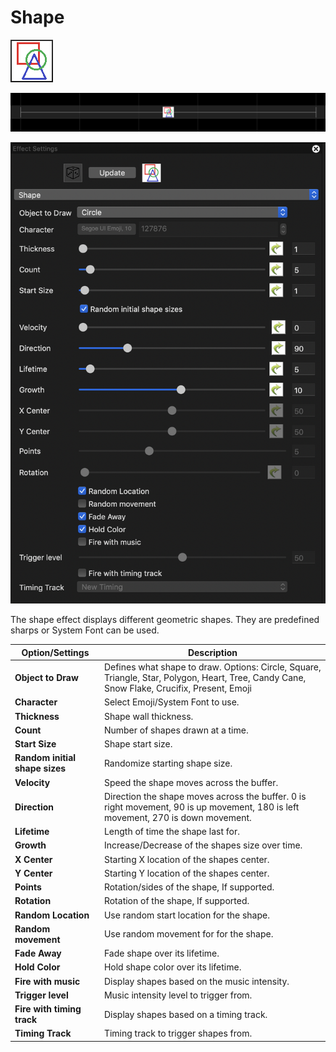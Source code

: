 # Shape

![Icon](<../../.gitbook/assets/image (48) (1).png>)

![Sequencer Grid](<../../.gitbook/assets/image (661).png>)

![](<../../.gitbook/assets/image (495) (1).png>)

The shape effect displays different geometric shapes. They are predefined sharps or System Font can be used.

| Option/Settings                | Description                                                                                                                                 |
| ------------------------------ | ------------------------------------------------------------------------------------------------------------------------------------------- |
| **Object to Draw**             | Defines what shape to draw. Options: Circle, Square, Triangle, Star, Polygon, Heart, Tree, Candy Cane, Snow Flake, Crucifix, Present, Emoji |
| **Character**                  | Select Emoji/System Font to use.                                                                                                            |
| **Thickness**                  | Shape wall thickness.                                                                                                                       |
| **Count**                      | Number of shapes drawn at a time.                                                                                                           |
| **Start Size**                 | Shape start size.                                                                                                                           |
| **Random initial shape sizes** | Randomize starting shape size.                                                                                                              |
| **Velocity**                   | Speed the shape moves across the buffer.                                                                                                    |
| **Direction**                  | Direction the shape moves across the buffer. 0 is right movement, 90 is up movement, 180 is left movement, 270 is down movement.            |
| **Lifetime**                   | Length of time the shape last for.                                                                                                          |
| **Growth**                     | Increase/Decrease of the shapes size over time.                                                                                             |
| **X Center**                   | Starting X location of the shapes center.                                                                                                   |
| **Y Center**                   | Starting Y location of the shapes center.                                                                                                   |
| **Points**                     | Rotation/sides of the shape, If supported.                                                                                                  |
| **Rotation**                   | Rotation of the shape, If supported.                                                                                                        |
| **Random Location**            | Use random start location for the shape.                                                                                                    |
| **Random movement**            | Use random movement for for the shape.                                                                                                      |
| **Fade Away**                  | Fade shape over its lifetime.                                                                                                               |
| **Hold Color**                 | Hold shape color over its lifetime.                                                                                                         |
| **Fire with music**            | Display shapes based on the music intensity.                                                                                                |
| **Trigger level**              | Music intensity level to trigger from.                                                                                                      |
| **Fire with timing track**     | Display shapes based on a timing track.                                                                                                     |
| **Timing Track**               | Timing track to trigger shapes from.                                                                                                        |
